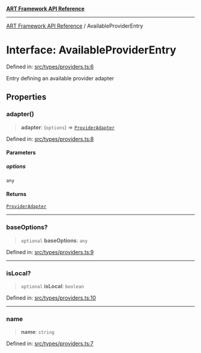[**ART Framework API Reference**](../README.md)

***

[ART Framework API Reference](../README.md) / AvailableProviderEntry

# Interface: AvailableProviderEntry

Defined in: [src/types/providers.ts:6](https://github.com/hashangit/ART/blob/13d06b82b833201787abcae252aaec8212ec73f7/src/types/providers.ts#L6)

Entry defining an available provider adapter

## Properties

### adapter()

> **adapter**: (`options`) => [`ProviderAdapter`](ProviderAdapter.md)

Defined in: [src/types/providers.ts:8](https://github.com/hashangit/ART/blob/13d06b82b833201787abcae252aaec8212ec73f7/src/types/providers.ts#L8)

#### Parameters

##### options

`any`

#### Returns

[`ProviderAdapter`](ProviderAdapter.md)

***

### baseOptions?

> `optional` **baseOptions**: `any`

Defined in: [src/types/providers.ts:9](https://github.com/hashangit/ART/blob/13d06b82b833201787abcae252aaec8212ec73f7/src/types/providers.ts#L9)

***

### isLocal?

> `optional` **isLocal**: `boolean`

Defined in: [src/types/providers.ts:10](https://github.com/hashangit/ART/blob/13d06b82b833201787abcae252aaec8212ec73f7/src/types/providers.ts#L10)

***

### name

> **name**: `string`

Defined in: [src/types/providers.ts:7](https://github.com/hashangit/ART/blob/13d06b82b833201787abcae252aaec8212ec73f7/src/types/providers.ts#L7)
